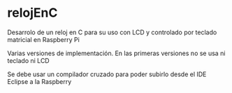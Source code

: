# relojEnC

Desarrolo de un reloj en C para su uso con LCD y controlado por teclado matricial en Raspberry Pi

Varias versiones de implementación. En las primeras versiones no se usa ni teclado ni LCD

Se debe usar un compilador cruzado para poder subirlo desde el IDE Eclipse a la Raspberry
